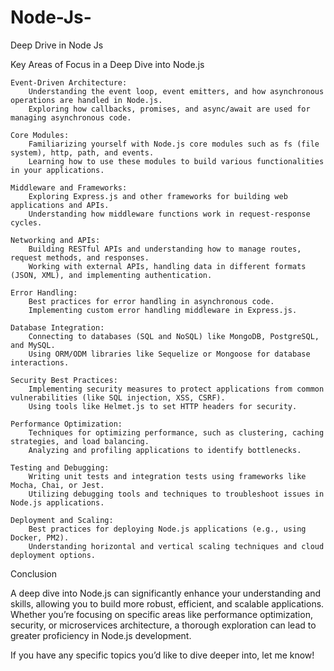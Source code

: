 # Node-Js-
Deep Drive in Node Js 

Key Areas of Focus in a Deep Dive into Node.js

    Event-Driven Architecture:
        Understanding the event loop, event emitters, and how asynchronous operations are handled in Node.js.
        Exploring how callbacks, promises, and async/await are used for managing asynchronous code.

    Core Modules:
        Familiarizing yourself with Node.js core modules such as fs (file system), http, path, and events.
        Learning how to use these modules to build various functionalities in your applications.

    Middleware and Frameworks:
        Exploring Express.js and other frameworks for building web applications and APIs.
        Understanding how middleware functions work in request-response cycles.

    Networking and APIs:
        Building RESTful APIs and understanding how to manage routes, request methods, and responses.
        Working with external APIs, handling data in different formats (JSON, XML), and implementing authentication.

    Error Handling:
        Best practices for error handling in asynchronous code.
        Implementing custom error handling middleware in Express.js.

    Database Integration:
        Connecting to databases (SQL and NoSQL) like MongoDB, PostgreSQL, and MySQL.
        Using ORM/ODM libraries like Sequelize or Mongoose for database interactions.

    Security Best Practices:
        Implementing security measures to protect applications from common vulnerabilities (like SQL injection, XSS, CSRF).
        Using tools like Helmet.js to set HTTP headers for security.

    Performance Optimization:
        Techniques for optimizing performance, such as clustering, caching strategies, and load balancing.
        Analyzing and profiling applications to identify bottlenecks.

    Testing and Debugging:
        Writing unit tests and integration tests using frameworks like Mocha, Chai, or Jest.
        Utilizing debugging tools and techniques to troubleshoot issues in Node.js applications.

    Deployment and Scaling:
        Best practices for deploying Node.js applications (e.g., using Docker, PM2).
        Understanding horizontal and vertical scaling techniques and cloud deployment options.

Conclusion

A deep dive into Node.js can significantly enhance your understanding and skills, allowing you to build more robust, efficient, and scalable applications. Whether you’re focusing on specific areas like performance optimization, security, or microservices architecture, a thorough exploration can lead to greater proficiency in Node.js development.

If you have any specific topics you’d like to dive deeper into, let me know!

